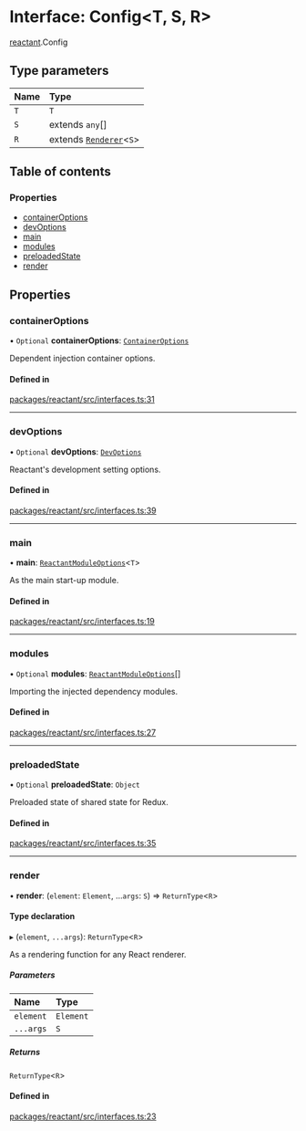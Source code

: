 # Interface: Config<T, S, R\>

[reactant](../modules/reactant.md).Config

## Type parameters

| Name | Type |
| :------ | :------ |
| `T` | `T` |
| `S` | extends `any`[] |
| `R` | extends [`Renderer`](../modules/reactant.md#renderer)<`S`\> |

## Table of contents

### Properties

- [containerOptions](reactant.Config.md#containeroptions)
- [devOptions](reactant.Config.md#devoptions)
- [main](reactant.Config.md#main)
- [modules](reactant.Config.md#modules)
- [preloadedState](reactant.Config.md#preloadedstate)
- [render](reactant.Config.md#render)

## Properties

### containerOptions

• `Optional` **containerOptions**: [`ContainerOptions`](../modules/reactant.md#containeroptions)

Dependent injection container options.

#### Defined in

[packages/reactant/src/interfaces.ts:31](https://github.com/unadlib/reactant/blob/f66dad8a/packages/reactant/src/interfaces.ts#L31)

___

### devOptions

• `Optional` **devOptions**: [`DevOptions`](reactant.DevOptions.md)

Reactant's development setting options.

#### Defined in

[packages/reactant/src/interfaces.ts:39](https://github.com/unadlib/reactant/blob/f66dad8a/packages/reactant/src/interfaces.ts#L39)

___

### main

• **main**: [`ReactantModuleOptions`](../modules/reactant.md#reactantmoduleoptions)<`T`\>

As the main start-up module.

#### Defined in

[packages/reactant/src/interfaces.ts:19](https://github.com/unadlib/reactant/blob/f66dad8a/packages/reactant/src/interfaces.ts#L19)

___

### modules

• `Optional` **modules**: [`ReactantModuleOptions`](../modules/reactant.md#reactantmoduleoptions)[]

Importing the injected dependency modules.

#### Defined in

[packages/reactant/src/interfaces.ts:27](https://github.com/unadlib/reactant/blob/f66dad8a/packages/reactant/src/interfaces.ts#L27)

___

### preloadedState

• `Optional` **preloadedState**: `Object`

Preloaded state of shared state for Redux.

#### Defined in

[packages/reactant/src/interfaces.ts:35](https://github.com/unadlib/reactant/blob/f66dad8a/packages/reactant/src/interfaces.ts#L35)

___

### render

• **render**: (`element`: `Element`, ...`args`: `S`) => `ReturnType`<`R`\>

#### Type declaration

▸ (`element`, `...args`): `ReturnType`<`R`\>

As a rendering function for any React renderer.

##### Parameters

| Name | Type |
| :------ | :------ |
| `element` | `Element` |
| `...args` | `S` |

##### Returns

`ReturnType`<`R`\>

#### Defined in

[packages/reactant/src/interfaces.ts:23](https://github.com/unadlib/reactant/blob/f66dad8a/packages/reactant/src/interfaces.ts#L23)
